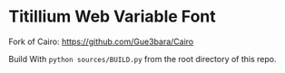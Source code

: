 # Titillium Web Variable Font
Fork of Cairo: https://github.com/Gue3bara/Cairo

Build With `python sources/BUILD.py` from the root directory of this repo.
